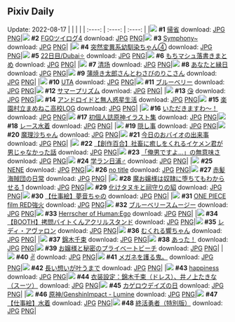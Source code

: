 ## Pixiv Daily
Update: 2022-08-17
|      |      |      |
| :----: | :----: | :----: |
|![](https://pixiv.microyu.workers.dev/c/240x480/img-master/img/2022/08/15/08/04/11/100497157_p0_master1200.jpg) **#1** [帰省](https://www.pixiv.net/artworks/100497157) download: [JPG](https://pixiv.microyu.workers.dev/img-original/img/2022/08/15/08/04/11/100497157_p0.jpg) [PNG](https://pixiv.microyu.workers.dev/img-original/img/2022/08/15/08/04/11/100497157_p0.png)|![](https://pixiv.microyu.workers.dev/c/240x480/img-master/img/2022/08/15/08/21/18/100497351_p0_master1200.jpg) **#2** [FGOツイログ4](https://www.pixiv.net/artworks/100497351) download: [JPG](https://pixiv.microyu.workers.dev/img-original/img/2022/08/15/08/21/18/100497351_p0.jpg) [PNG](https://pixiv.microyu.workers.dev/img-original/img/2022/08/15/08/21/18/100497351_p0.png)|![](https://pixiv.microyu.workers.dev/c/240x480/img-master/img/2022/08/15/00/30/49/100491642_p0_master1200.jpg) **#3** [Symphony~](https://www.pixiv.net/artworks/100491642) download: [JPG](https://pixiv.microyu.workers.dev/img-original/img/2022/08/15/00/30/49/100491642_p0.jpg) [PNG](https://pixiv.microyu.workers.dev/img-original/img/2022/08/15/00/30/49/100491642_p0.png)|
|![](https://pixiv.microyu.workers.dev/c/240x480/img-master/img/2022/08/15/00/01/17/100490654_p0_master1200.jpg) **#4** [突然変異系幼馴染ちゃん④](https://www.pixiv.net/artworks/100490654) download: [JPG](https://pixiv.microyu.workers.dev/img-original/img/2022/08/15/00/01/17/100490654_p0.jpg) [PNG](https://pixiv.microyu.workers.dev/img-original/img/2022/08/15/00/01/17/100490654_p0.png)|![](https://pixiv.microyu.workers.dev/c/240x480/img-master/img/2022/08/15/00/00/44/100490614_p0_master1200.jpg) **#5** [22日目/Dubai✧](https://www.pixiv.net/artworks/100490614) download: [JPG](https://pixiv.microyu.workers.dev/img-original/img/2022/08/15/00/00/44/100490614_p0.jpg) [PNG](https://pixiv.microyu.workers.dev/img-original/img/2022/08/15/00/00/44/100490614_p0.png)|![](https://pixiv.microyu.workers.dev/c/240x480/img-master/img/2022/08/15/08/15/53/100497290_p0_master1200.jpg) **#6** [もちマシュ落書きまとめ](https://www.pixiv.net/artworks/100497290) download: [JPG](https://pixiv.microyu.workers.dev/img-original/img/2022/08/15/08/15/53/100497290_p0.jpg) [PNG](https://pixiv.microyu.workers.dev/img-original/img/2022/08/15/08/15/53/100497290_p0.png)|
|![](https://pixiv.microyu.workers.dev/c/240x480/img-master/img/2022/08/16/12/45/05/100526175_p0_master1200.jpg) **#7** [清场](https://www.pixiv.net/artworks/100526175) download: [JPG](https://pixiv.microyu.workers.dev/img-original/img/2022/08/16/12/45/05/100526175_p0.jpg) [PNG](https://pixiv.microyu.workers.dev/img-original/img/2022/08/16/12/45/05/100526175_p0.png)|![](https://pixiv.microyu.workers.dev/c/240x480/img-master/img/2022/08/16/00/14/50/100516770_p0_master1200.jpg) **#8** [あなたと縁日](https://www.pixiv.net/artworks/100516770) download: [JPG](https://pixiv.microyu.workers.dev/img-original/img/2022/08/16/00/14/50/100516770_p0.jpg) [PNG](https://pixiv.microyu.workers.dev/img-original/img/2022/08/16/00/14/50/100516770_p0.png)|![](https://pixiv.microyu.workers.dev/c/240x480/img-master/img/2022/08/15/00/12/19/100491083_p0_master1200.jpg) **#9** [蒲焼き太郎さんとわさびのりこさん](https://www.pixiv.net/artworks/100491083) download: [JPG](https://pixiv.microyu.workers.dev/img-original/img/2022/08/15/00/12/19/100491083_p0.jpg) [PNG](https://pixiv.microyu.workers.dev/img-original/img/2022/08/15/00/12/19/100491083_p0.png)|
|![](https://pixiv.microyu.workers.dev/c/240x480/img-master/img/2022/08/15/16/19/08/100499162_p0_master1200.jpg) **#10** [UTA](https://www.pixiv.net/artworks/100499162) download: [JPG](https://pixiv.microyu.workers.dev/img-original/img/2022/08/15/16/19/08/100499162_p0.jpg) [PNG](https://pixiv.microyu.workers.dev/img-original/img/2022/08/15/16/19/08/100499162_p0.png)|![](https://pixiv.microyu.workers.dev/c/240x480/img-master/img/2022/08/15/20/30/00/100509738_p0_master1200.jpg) **#11** [ブルーベリー](https://www.pixiv.net/artworks/100509738) download: [JPG](https://pixiv.microyu.workers.dev/img-original/img/2022/08/15/20/30/00/100509738_p0.jpg) [PNG](https://pixiv.microyu.workers.dev/img-original/img/2022/08/15/20/30/00/100509738_p0.png)|![](https://pixiv.microyu.workers.dev/c/240x480/img-master/img/2022/08/16/00/04/57/100516440_p0_master1200.jpg) **#12** [サマープリズム](https://www.pixiv.net/artworks/100516440) download: [JPG](https://pixiv.microyu.workers.dev/img-original/img/2022/08/16/00/04/57/100516440_p0.jpg) [PNG](https://pixiv.microyu.workers.dev/img-original/img/2022/08/16/00/04/57/100516440_p0.png)|
|![](https://pixiv.microyu.workers.dev/c/240x480/img-master/img/2022/08/15/07/10/48/100496644_p0_master1200.jpg) **#13** [😘](https://www.pixiv.net/artworks/100496644) download: [JPG](https://pixiv.microyu.workers.dev/img-original/img/2022/08/15/07/10/48/100496644_p0.jpg) [PNG](https://pixiv.microyu.workers.dev/img-original/img/2022/08/15/07/10/48/100496644_p0.png)|![](https://pixiv.microyu.workers.dev/c/240x480/img-master/img/2022/08/16/00/01/37/100516318_p0_master1200.jpg) **#14** [アンドロイドと無人惑星生活](https://www.pixiv.net/artworks/100516318) download: [JPG](https://pixiv.microyu.workers.dev/img-original/img/2022/08/16/00/01/37/100516318_p0.jpg) [PNG](https://pixiv.microyu.workers.dev/img-original/img/2022/08/16/00/01/37/100516318_p0.png)|![](https://pixiv.microyu.workers.dev/c/240x480/img-master/img/2022/08/15/14/34/25/100502574_p0_master1200.jpg) **#15** [楽園村立まめねこ高校LOG](https://www.pixiv.net/artworks/100502574) download: [JPG](https://pixiv.microyu.workers.dev/img-original/img/2022/08/15/14/34/25/100502574_p0.jpg) [PNG](https://pixiv.microyu.workers.dev/img-original/img/2022/08/15/14/34/25/100502574_p0.png)|
|![](https://pixiv.microyu.workers.dev/c/240x480/img-master/img/2022/08/16/00/00/06/100516094_p0_master1200.jpg) **#16** [いただきますわ～！](https://www.pixiv.net/artworks/100516094) download: [JPG](https://pixiv.microyu.workers.dev/img-original/img/2022/08/16/00/00/06/100516094_p0.jpg) [PNG](https://pixiv.microyu.workers.dev/img-original/img/2022/08/16/00/00/06/100516094_p0.png)|![](https://pixiv.microyu.workers.dev/c/240x480/img-master/img/2022/08/15/03/04/13/100494535_p0_master1200.jpg) **#17** [初個人誌原神イラスト集](https://www.pixiv.net/artworks/100494535) download: [JPG](https://pixiv.microyu.workers.dev/img-original/img/2022/08/15/03/04/13/100494535_p0.jpg) [PNG](https://pixiv.microyu.workers.dev/img-original/img/2022/08/15/03/04/13/100494535_p0.png)|![](https://pixiv.microyu.workers.dev/c/240x480/img-master/img/2022/08/15/00/00/26/100490564_p0_master1200.jpg) **#18** [レース水着](https://www.pixiv.net/artworks/100490564) download: [JPG](https://pixiv.microyu.workers.dev/img-original/img/2022/08/15/00/00/26/100490564_p0.jpg) [PNG](https://pixiv.microyu.workers.dev/img-original/img/2022/08/15/00/00/26/100490564_p0.png)|
|![](https://pixiv.microyu.workers.dev/c/240x480/img-master/img/2022/08/16/03/23/05/100520347_p0_master1200.jpg) **#19** [隠し事](https://www.pixiv.net/artworks/100520347) download: [JPG](https://pixiv.microyu.workers.dev/img-original/img/2022/08/16/03/23/05/100520347_p0.jpg) [PNG](https://pixiv.microyu.workers.dev/img-original/img/2022/08/16/03/23/05/100520347_p0.png)|![](https://pixiv.microyu.workers.dev/c/240x480/img-master/img/2022/08/15/00/00/21/100490545_p0_master1200.jpg) **#20** [魔理沙ちゃん](https://www.pixiv.net/artworks/100490545) download: [JPG](https://pixiv.microyu.workers.dev/img-original/img/2022/08/15/00/00/21/100490545_p0.jpg) [PNG](https://pixiv.microyu.workers.dev/img-original/img/2022/08/15/00/00/21/100490545_p0.png)|![](https://pixiv.microyu.workers.dev/c/240x480/img-master/img/2022/08/15/05/00/00/100495617_p0_master1200.jpg) **#21** [今日のおバイオの出来事](https://www.pixiv.net/artworks/100495617) download: [JPG](https://pixiv.microyu.workers.dev/img-original/img/2022/08/15/05/00/00/100495617_p0.jpg) [PNG](https://pixiv.microyu.workers.dev/img-original/img/2022/08/15/05/00/00/100495617_p0.png)|
|![](https://pixiv.microyu.workers.dev/c/240x480/img-master/img/2022/08/16/19/25/04/100533332_p0_master1200.jpg) **#22** [【創作百合】社畜に癒しをくれるイケメン君が男じゃなかった話](https://www.pixiv.net/artworks/100533332) download: [JPG](https://pixiv.microyu.workers.dev/img-original/img/2022/08/16/19/25/04/100533332_p0.jpg) [PNG](https://pixiv.microyu.workers.dev/img-original/img/2022/08/16/19/25/04/100533332_p0.png)|![](https://pixiv.microyu.workers.dev/c/240x480/img-master/img/2022/08/15/00/00/07/100490493_p0_master1200.jpg) **#23** [「俺男ですよ…」の無意味さ](https://www.pixiv.net/artworks/100490493) download: [JPG](https://pixiv.microyu.workers.dev/img-original/img/2022/08/15/00/00/07/100490493_p0.jpg) [PNG](https://pixiv.microyu.workers.dev/img-original/img/2022/08/15/00/00/07/100490493_p0.png)|![](https://pixiv.microyu.workers.dev/c/240x480/img-master/img/2022/08/16/12/00/01/100525489_p0_master1200.jpg) **#24** [学ラン日浦♂](https://www.pixiv.net/artworks/100525489) download: [JPG](https://pixiv.microyu.workers.dev/img-original/img/2022/08/16/12/00/01/100525489_p0.jpg) [PNG](https://pixiv.microyu.workers.dev/img-original/img/2022/08/16/12/00/01/100525489_p0.png)|
|![](https://pixiv.microyu.workers.dev/c/240x480/img-master/img/2022/08/15/00/00/18/100490534_p0_master1200.jpg) **#25** [NENE](https://www.pixiv.net/artworks/100490534) download: [JPG](https://pixiv.microyu.workers.dev/img-original/img/2022/08/15/00/00/18/100490534_p0.jpg) [PNG](https://pixiv.microyu.workers.dev/img-original/img/2022/08/15/00/00/18/100490534_p0.png)|![](https://pixiv.microyu.workers.dev/c/240x480/img-master/img/2022/08/15/12/16/01/100500407_p0_master1200.jpg) **#26** [no title](https://www.pixiv.net/artworks/100500407) download: [JPG](https://pixiv.microyu.workers.dev/img-original/img/2022/08/15/12/16/01/100500407_p0.jpg) [PNG](https://pixiv.microyu.workers.dev/img-original/img/2022/08/15/12/16/01/100500407_p0.png)|![](https://pixiv.microyu.workers.dev/c/240x480/img-master/img/2022/08/15/23/46/16/100515642_p0_master1200.jpg) **#27** [赤髪海賊団の日常](https://www.pixiv.net/artworks/100515642) download: [JPG](https://pixiv.microyu.workers.dev/img-original/img/2022/08/15/23/46/16/100515642_p0.jpg) [PNG](https://pixiv.microyu.workers.dev/img-original/img/2022/08/15/23/46/16/100515642_p0.png)|
|![](https://pixiv.microyu.workers.dev/c/240x480/img-master/img/2022/08/15/00/02/41/100490734_p0_master1200.jpg) **#28** [魔お嬢様は奴隷に堕ちてもわからせる 1](https://www.pixiv.net/artworks/100490734) download: [JPG](https://pixiv.microyu.workers.dev/img-original/img/2022/08/15/00/02/41/100490734_p0.jpg) [PNG](https://pixiv.microyu.workers.dev/img-original/img/2022/08/15/00/02/41/100490734_p0.png)|![](https://pixiv.microyu.workers.dev/c/240x480/img-master/img/2022/08/16/00/01/13/100516297_p0_master1200.jpg) **#29** [化けタヌキと祠守りの貂](https://www.pixiv.net/artworks/100516297) download: [JPG](https://pixiv.microyu.workers.dev/img-original/img/2022/08/16/00/01/13/100516297_p0.jpg) [PNG](https://pixiv.microyu.workers.dev/img-original/img/2022/08/16/00/01/13/100516297_p0.png)|![](https://pixiv.microyu.workers.dev/c/240x480/img-master/img/2022/08/16/01/42/54/100518863_p0_master1200.jpg) **#30** [【仕事絵】夢音ちゃの](https://www.pixiv.net/artworks/100518863) download: [JPG](https://pixiv.microyu.workers.dev/img-original/img/2022/08/16/01/42/54/100518863_p0.jpg) [PNG](https://pixiv.microyu.workers.dev/img-original/img/2022/08/16/01/42/54/100518863_p0.png)|
|![](https://pixiv.microyu.workers.dev/c/240x480/img-master/img/2022/08/15/02/18/02/100493835_p0_master1200.jpg) **#31** [ONE PIECE film RED強火](https://www.pixiv.net/artworks/100493835) download: [JPG](https://pixiv.microyu.workers.dev/img-original/img/2022/08/15/02/18/02/100493835_p0.jpg) [PNG](https://pixiv.microyu.workers.dev/img-original/img/2022/08/15/02/18/02/100493835_p0.png)|![](https://pixiv.microyu.workers.dev/c/240x480/img-master/img/2022/08/16/20/30/01/100534804_p0_master1200.jpg) **#32** [ブルーベリースムージー](https://www.pixiv.net/artworks/100534804) download: [JPG](https://pixiv.microyu.workers.dev/img-original/img/2022/08/16/20/30/01/100534804_p0.jpg) [PNG](https://pixiv.microyu.workers.dev/img-original/img/2022/08/16/20/30/01/100534804_p0.png)|![](https://pixiv.microyu.workers.dev/c/240x480/img-master/img/2022/08/15/12/13/13/100500360_p0_master1200.jpg) **#33** [Herrscher of Human:Ego](https://www.pixiv.net/artworks/100500360) download: [JPG](https://pixiv.microyu.workers.dev/img-original/img/2022/08/15/12/13/13/100500360_p0.jpg) [PNG](https://pixiv.microyu.workers.dev/img-original/img/2022/08/15/12/13/13/100500360_p0.png)|
|![](https://pixiv.microyu.workers.dev/c/240x480/img-master/img/2022/08/15/19/00/10/100507584_p0_master1200.jpg) **#34** [【BOOTH】拷問バイトくんアクリルスタンド](https://www.pixiv.net/artworks/100507584) download: [JPG](https://pixiv.microyu.workers.dev/img-original/img/2022/08/15/19/00/10/100507584_p0.jpg) [PNG](https://pixiv.microyu.workers.dev/img-original/img/2022/08/15/19/00/10/100507584_p0.png)|![](https://pixiv.microyu.workers.dev/c/240x480/img-master/img/2022/08/15/14/57/44/100502957_p0_master1200.jpg) **#35** [レディ・アヴァロン](https://www.pixiv.net/artworks/100502957) download: [JPG](https://pixiv.microyu.workers.dev/img-original/img/2022/08/15/14/57/44/100502957_p0.jpg) [PNG](https://pixiv.microyu.workers.dev/img-original/img/2022/08/15/14/57/44/100502957_p0.png)|![](https://pixiv.microyu.workers.dev/c/240x480/img-master/img/2022/08/15/00/09/34/100490994_p0_master1200.jpg) **#36** [むくれる響ちゃん](https://www.pixiv.net/artworks/100490994) download: [JPG](https://pixiv.microyu.workers.dev/img-original/img/2022/08/15/00/09/34/100490994_p0.jpg) [PNG](https://pixiv.microyu.workers.dev/img-original/img/2022/08/15/00/09/34/100490994_p0.png)|
|![](https://pixiv.microyu.workers.dev/c/240x480/img-master/img/2022/08/16/01/04/56/100492686_p0_master1200.jpg) **#37** [錦木千束](https://www.pixiv.net/artworks/100492686) download: [JPG](https://pixiv.microyu.workers.dev/img-original/img/2022/08/16/01/04/56/100492686_p0.jpg) [PNG](https://pixiv.microyu.workers.dev/img-original/img/2022/08/16/01/04/56/100492686_p0.png)|![](https://pixiv.microyu.workers.dev/c/240x480/img-master/img/2022/08/15/22/24/57/100513243_p0_master1200.jpg) **#38** [あった！](https://www.pixiv.net/artworks/100513243) download: [JPG](https://pixiv.microyu.workers.dev/img-original/img/2022/08/15/22/24/57/100513243_p0.jpg) [PNG](https://pixiv.microyu.workers.dev/img-original/img/2022/08/15/22/24/57/100513243_p0.png)|![](https://pixiv.microyu.workers.dev/c/240x480/img-master/img/2022/08/16/18/00/02/100531443_p0_master1200.jpg) **#39** [お嬢様と秘密のプライベートビーチ](https://www.pixiv.net/artworks/100531443) download: [JPG](https://pixiv.microyu.workers.dev/img-original/img/2022/08/16/18/00/02/100531443_p0.jpg) [PNG](https://pixiv.microyu.workers.dev/img-original/img/2022/08/16/18/00/02/100531443_p0.png)|
|![](https://pixiv.microyu.workers.dev/c/240x480/img-master/img/2022/08/16/01/22/06/100518429_p0_master1200.jpg) **#40** [✌️](https://www.pixiv.net/artworks/100518429) download: [JPG](https://pixiv.microyu.workers.dev/img-original/img/2022/08/16/01/22/06/100518429_p0.jpg) [PNG](https://pixiv.microyu.workers.dev/img-original/img/2022/08/16/01/22/06/100518429_p0.png)|![](https://pixiv.microyu.workers.dev/c/240x480/img-master/img/2022/08/15/16/33/33/100504543_p0_master1200.jpg) **#41** [メガネを護る鬼。](https://www.pixiv.net/artworks/100504543) download: [JPG](https://pixiv.microyu.workers.dev/img-original/img/2022/08/15/16/33/33/100504543_p0.jpg) [PNG](https://pixiv.microyu.workers.dev/img-original/img/2022/08/15/16/33/33/100504543_p0.png)|![](https://pixiv.microyu.workers.dev/c/240x480/img-master/img/2022/08/15/00/35/47/100491786_p0_master1200.jpg) **#42** [長い想いが叶うまで](https://www.pixiv.net/artworks/100491786) download: [JPG](https://pixiv.microyu.workers.dev/img-original/img/2022/08/15/00/35/47/100491786_p0.jpg) [PNG](https://pixiv.microyu.workers.dev/img-original/img/2022/08/15/00/35/47/100491786_p0.png)|
|![](https://pixiv.microyu.workers.dev/c/240x480/img-master/img/2022/08/15/00/34/19/100491744_p0_master1200.jpg) **#43** [happiness](https://www.pixiv.net/artworks/100491744) download: [JPG](https://pixiv.microyu.workers.dev/img-original/img/2022/08/15/00/34/19/100491744_p0.jpg) [PNG](https://pixiv.microyu.workers.dev/img-original/img/2022/08/15/00/34/19/100491744_p0.png)|![](https://pixiv.microyu.workers.dev/c/240x480/img-master/img/2022/08/16/17/56/54/100531371_p0_master1200.jpg) **#44** [衣装設定：錦木千束（ドレス）、井ノ上たきな（スーツ）](https://www.pixiv.net/artworks/100531371) download: [JPG](https://pixiv.microyu.workers.dev/img-original/img/2022/08/16/17/56/54/100531371_p0.jpg) [PNG](https://pixiv.microyu.workers.dev/img-original/img/2022/08/16/17/56/54/100531371_p0.png)|![](https://pixiv.microyu.workers.dev/c/240x480/img-master/img/2022/08/15/18/13/08/100506533_p0_master1200.jpg) **#45** [カゲロウデイズの日](https://www.pixiv.net/artworks/100506533) download: [JPG](https://pixiv.microyu.workers.dev/img-original/img/2022/08/15/18/13/08/100506533_p0.jpg) [PNG](https://pixiv.microyu.workers.dev/img-original/img/2022/08/15/18/13/08/100506533_p0.png)|
|![](https://pixiv.microyu.workers.dev/c/240x480/img-master/img/2022/08/16/02/04/01/100519257_p0_master1200.jpg) **#46** [原神/GenshinImpact - Lumine](https://www.pixiv.net/artworks/100519257) download: [JPG](https://pixiv.microyu.workers.dev/img-original/img/2022/08/16/02/04/01/100519257_p0.jpg) [PNG](https://pixiv.microyu.workers.dev/img-original/img/2022/08/16/02/04/01/100519257_p0.png)|![](https://pixiv.microyu.workers.dev/c/240x480/img-master/img/2022/08/16/01/44/41/100518908_p0_master1200.jpg) **#47** [【仕事絵】水着](https://www.pixiv.net/artworks/100518908) download: [JPG](https://pixiv.microyu.workers.dev/img-original/img/2022/08/16/01/44/41/100518908_p0.jpg) [PNG](https://pixiv.microyu.workers.dev/img-original/img/2022/08/16/01/44/41/100518908_p0.png)|![](https://pixiv.microyu.workers.dev/c/240x480/img-master/img/2022/08/16/13/35/43/100526953_p0_master1200.jpg) **#48** [終活勇者（特別版）](https://www.pixiv.net/artworks/100526953) download: [JPG](https://pixiv.microyu.workers.dev/img-original/img/2022/08/16/13/35/43/100526953_p0.jpg) [PNG](https://pixiv.microyu.workers.dev/img-original/img/2022/08/16/13/35/43/100526953_p0.png)|
